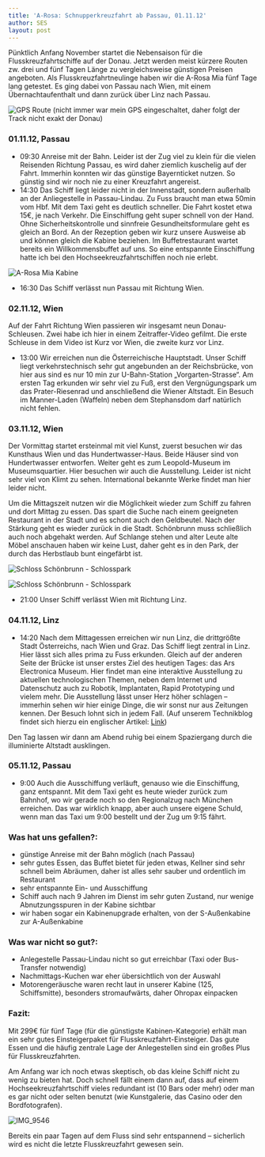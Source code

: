 ```yaml
---
title: 'A-Rosa: Schnupperkreuzfahrt ab Passau, 01.11.12'
author: SES
layout: post
---
```

Pünktlich Anfang November startet die Nebensaison für die Flusskreuzfahrtschiffe auf der Donau. Jetzt werden meist kürzere Routen zw. drei und fünf Tagen Länge zu vergleichsweise günstigen Preisen angeboten. Als Flusskreuzfahrtneulinge haben wir die A-Rosa Mia fünf Tage lang getestet. Es ging dabei von Passau nach Wien, mit einem Übernachtaufenthalt und dann zurück über Linz nach Passau.


![GPS Route](/assets/2012/11/gps_map.jpg)
(nicht immer war mein GPS eingeschaltet, daher folgt der Track nicht exakt der Donau)

### 01.11.12, Passau

* 09:30 Anreise mit der Bahn. Leider ist der Zug viel zu klein für die vielen Reisenden Richtung Passau, es wird daher ziemlich kuschelig auf der Fahrt. Immerhin konnten wir das günstige Bayernticket nutzen. So günstig sind wir noch nie zu einer Kreuzfahrt angereist.
* 14:30 Das Schiff liegt leider nicht in der Innenstadt, sondern außerhalb an der Anliegestelle in Passau-Lindau. Zu Fuss braucht man etwa 50min vom Hbf. Mit dem Taxi geht es deutlich schneller. Die Fahrt kostet etwa 15€, je nach Verkehr.
Die Einschiffung geht super schnell von der Hand. Ohne Sicherheitskontrolle und sinnfreie Gesundheitsformulare geht es gleich an Bord. An der Rezeption geben wir kurz unsere Ausweise ab und können gleich die Kabine beziehen. Im Buffetrestaurant wartet bereits ein Willkommensbuffet auf uns. So eine entspannte Einschiffung hatte ich bei den Hochseekreuzfahrtschiffen noch nie erlebt.

![A-Rosa Mia Kabine](/assets/2012/11/arosa_mia_01.jpg)

* 16:30 Das Schiff verlässt nun Passau mit Richtung Wien.

### 02.11.12, Wien

Auf der Fahrt Richtung Wien passieren wir insgesamt neun Donau-Schleusen. Zwei habe ich hier in einem Zeitraffer-Video gefilmt. Die erste Schleuse in dem Video ist Kurz vor Wien, die zweite kurz vor Linz.


* 13:00 Wir erreichen nun die Österreichische Hauptstadt. Unser Schiff liegt verkehrstechnisch sehr gut angebunden an der Reichsbrücke, von hier aus sind es nur 10 min zur U-Bahn-Station &#8222;Vorgarten-Strasse&#8220;.
Am ersten Tag erkunden wir sehr viel zu Fuß, erst den Vergnügungspark um das Prater-Riesenrad und anschließend die Wiener Altstadt. Ein Besuch im Manner-Laden (Waffeln) neben dem Stephansdom darf natürlich nicht fehlen.

### 03.11.12, Wien



Der Vormittag startet ersteinmal mit viel Kunst, zuerst besuchen wir das Kunsthaus Wien und das Hundertwasser-Haus. Beide Häuser sind von Hundertwasser entworfen. Weiter geht es zum Leopold-Museum im Museumsquartier. Hier besuchen wir auch die Ausstellung. Leider ist nicht sehr viel von Klimt zu sehen. International bekannte Werke findet man hier leider nicht.

Um die Mittagszeit nutzen wir die Möglichkeit wieder zum Schiff zu fahren und dort Mittag zu essen. Das spart die Suche nach einem geeigneten Restaurant in der Stadt und es schont auch den Geldbeutel.
Nach der Stärkung geht es wieder zurück in die Stadt. Schönbrunn muss schließlich auch noch abgehakt werden. Auf Schlange stehen und alter Leute alte Möbel anschauen haben wir keine Lust, daher geht es in den Park, der durch das Herbstlaub bunt eingefärbt ist.


![Schloss Schönbrunn -  Schlosspark](/assets/2012/11/arosa_mia_02.jpg)

![Schloss Schönbrunn -  Schlosspark](/assets/2012/11/arosa_mia_03.jpg)

* 21:00 Unser Schiff verlässt Wien mit Richtung Linz.

### 04.11.12, Linz



* 14:20 Nach dem Mittagessen erreichen wir nun Linz, die drittgrößte Stadt Österreichs, nach Wien und Graz.
Das Schiff liegt zentral in Linz. Hier lässt sich alles prima zu Fuss erkunden. Gleich auf der anderen Seite der Brücke ist unser erstes Ziel des heutigen Tages: das Ars Electronica Museum. Hier findet man eine interaktive Ausstellung zu aktuellen technologischen Themen, neben dem Internet und Datenschutz auch zu Robotik, Implantaten, Rapid Prototyping und vielem mehr.
Die Ausstellung lässt unser Herz höher schlagen – immerhin sehen wir hier einige Dinge, die wir sonst nur aus Zeitungen kennen. Der Besuch lohnt sich in jedem Fall. (Auf unserem Technikblog findet sich hierzu ein englischer Artikel: [Link](https://www.zipfelmaus.com/blog/visit-ars-electronica-museum-linz-austria/))



Den Tag lassen wir dann am Abend ruhig bei einem Spaziergang durch die illuminierte Altstadt ausklingen.



### 05.11.12, Passau

* 9:00 Auch die Ausschiffung verläuft, genauso wie die Einschiffung, ganz entspannt. Mit dem Taxi geht es heute wieder zurück zum Bahnhof, wo wir gerade noch so den Regionalzug nach München erreichen. Das war wirklich knapp, aber auch unsere eigene Schuld, wenn man das Taxi um 9:00 bestellt und der Zug um 9:15 fährt.

### Was hat uns gefallen?:

* günstige Anreise mit der Bahn möglich (nach Passau)
* sehr gutes Essen, das Buffet bietet für jeden etwas, Kellner sind sehr schnell beim Abräumen, daher ist alles sehr sauber und ordentlich im Restaurant
* sehr entspannte Ein- und Ausschiffung
* Schiff auch nach 9 Jahren im Dienst im sehr guten Zustand, nur wenige Abnutzungsspuren in der Kabine sichtbar
* wir haben sogar ein Kabinenupgrade erhalten, von der S-Außenkabine zur A-Außenkabine

### Was war nicht so gut?:

* Anlegestelle Passau-Lindau nicht so gut erreichbar (Taxi oder Bus-Transfer notwendig)
* Nachmittags-Kuchen war eher übersichtlich von der Auswahl
* Motorengeräusche waren recht laut in unserer Kabine (125, Schiffsmitte), besonders stromaufwärts, daher Ohropax einpacken

### Fazit:

Mit 299€ für fünf Tage (für die günstigste Kabinen-Kategorie) erhält man ein sehr gutes Einsteigerpaket für Flusskreuzfahrt-Einsteiger. Das gute Essen und die häufig zentrale Lage der Anlegestellen sind ein großes Plus für Flusskreuzfahrten.

Am Anfang war ich noch etwas skeptisch, ob das kleine Schiff nicht zu wenig zu bieten hat. Doch schnell fällt einem dann auf, dass auf einem Hochseekreuzfahrtschiff vieles redundant ist (10 Bars oder mehr) oder man es gar nicht oder selten benutzt (wie Kunstgalerie, das Casino oder den Bordfotografen).


![IMG_9546](/assets/2012/11/IMG_9546.jpg)

Bereits ein paar Tagen auf dem Fluss sind sehr entspannend – sicherlich wird es nicht die letzte Flusskreuzfahrt gewesen sein.
